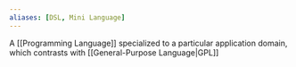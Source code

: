 ```yaml
---
aliases: [DSL, Mini Language]
---
```


A [[Programming Language]] specialized to a particular application domain, which contrasts with [[General-Purpose Language|GPL]]